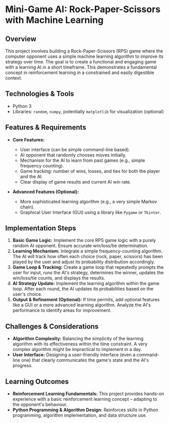 # Mini-Game AI: Rock-Paper-Scissors with Machine Learning

## Overview

This project involves building a Rock-Paper-Scissors (RPS) game where the computer opponent uses a simple machine learning algorithm to improve its strategy over time. The goal is to create a functional and engaging game with a learning AI in a short timeframe.  This demonstrates a fundamental concept in reinforcement learning in a constrained and easily digestible context.

## Technologies & Tools

- Python 3
- Libraries: `random`, `numpy`, potentially `matplotlib` for visualization (optional)

## Features & Requirements

- **Core Features:**
    - User interface (can be simple command-line based).
    -  AI opponent that randomly chooses moves initially.
    -  Mechanism for the AI to learn from past games (e.g., simple frequency counting).
    -  Game tracking: number of wins, losses, and ties for both the player and the AI.
    -  Clear display of game results and current AI win rate.

- **Advanced Features (Optional):**
    -  More sophisticated learning algorithm (e.g., a very simple Markov chain).
    -  Graphical User Interface (GUI) using a library like `Pygame` or `Tkinter`.

## Implementation Steps

1. **Basic Game Logic:** Implement the core RPS game logic with a purely random AI opponent.  Ensure accurate win/loss/tie determination.
2. **Learning Mechanism:** Integrate a simple frequency-counting algorithm.  The AI will track how often each choice (rock, paper, scissors) has been played by the user and adjust its probability distribution accordingly.
3. **Game Loop & Tracking:** Create a game loop that repeatedly prompts the user for input, runs the AI's strategy, determines the winner, updates the win/loss/tie counts, and displays the results.
4. **AI Strategy Update:** Implement the learning algorithm within the game loop.  After each round, the AI updates its probabilities based on the user's choice.
5. **Output & Refinement (Optional):**  If time permits, add optional features like a GUI or a more advanced learning algorithm.  Analyze the AI's performance to identify areas for improvement.


## Challenges & Considerations

- **Algorithm Complexity:** Balancing the simplicity of the learning algorithm with its effectiveness within the time constraint.  A very complex algorithm might be impractical to implement in a day.
- **User Interface:** Designing a user-friendly interface (even a command-line one) that clearly communicates the game's state and the AI's progress.


## Learning Outcomes

- **Reinforcement Learning Fundamentals:** This project provides hands-on experience with a basic reinforcement learning concept – adapting to the opponent's behaviour.
- **Python Programming & Algorithm Design:**  Reinforces skills in Python programming, algorithm implementation, and data structure use.


